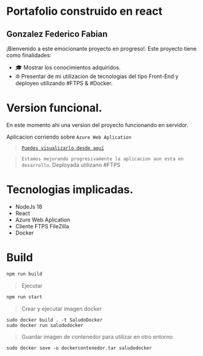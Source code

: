 # Portafolio construido en react
## Gonzalez Federico Fabian
¡Bienvenido a este emocionante proyecto en progreso!.
Este proyecto tiene como finalidades:
- 🎓 Mostrar los conocimientos adquiridos.
- 🌐 Presentar de mi utilizacion de tecnologias del tipo Front-End y deployeo utilizando #FTPS & #Docker.

# Version funcional.
En este momento ahi una version del proyecto funcionando en servidor.

Aplicacion corriendo sobre  `Azure Web Aplication`

>  [`Puedes visualizarlo desde aquí`](https://portafoliogonzalezfederico.azurewebsites.net/)

> `Estamos mejorando progresivamente la aplicacion aun esta en desarrollo`.
Deployada utilizano #FTPS
# Tecnologias implicadas.
- NodeJs 18
- React
- Azure Web Aplication
- Cliente FTPS FileZilla
- Docker

# Build
```sh
npm run build
```
> Ejecutar
```sh
npm run start
```
> Crear y ejecutar imagen docker
```docker
sudo docker build . -t SaludoDocker
sudo docker run saludodocker
```
> Guardar imagen de contenedor para utilizar en otro entorno

```docker
sudo docker save -o dockercontenedor.tar saludodocker
```

